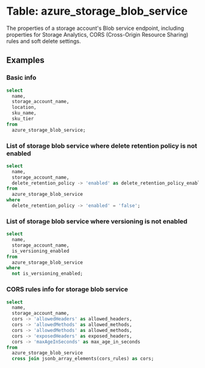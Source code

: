 # Table: azure_storage_blob_service

The properties of a storage account's Blob service endpoint, including properties for Storage Analytics, CORS (Cross-Origin Resource Sharing) rules and soft delete settings.

## Examples

### Basic info

```sql
select
  name,
  storage_account_name,
  location,
  sku_name,
  sku_tier
from
  azure_storage_blob_service;
```


### List of storage blob service where delete retention policy is not enabled

```sql
select
  name,
  storage_account_name,
  delete_retention_policy -> 'enabled' as delete_retention_policy_enabled
from
  azure_storage_blob_service
where
  delete_retention_policy -> 'enabled' = 'false';
```


### List of storage blob service where versioning is not enabled

```sql
select
  name,
  storage_account_name,
  is_versioning_enabled
from
  azure_storage_blob_service
where
  not is_versioning_enabled;
```


### CORS rules info for storage blob service

```sql
select
  name,
  storage_account_name,
  cors -> 'allowedHeaders' as allowed_headers,
  cors -> 'allowedMethods' as allowed_methods,
  cors -> 'allowedMethods' as allowed_methods,
  cors -> 'exposedHeaders' as exposed_headers,
  cors -> 'maxAgeInSeconds' as max_age_in_seconds
from
  azure_storage_blob_service
  cross join jsonb_array_elements(cors_rules) as cors;
```